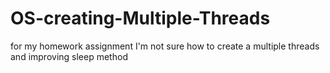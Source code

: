 # OS-creating-Multiple-Threads
for my homework assignment I'm not sure how to create a multiple threads and improving sleep method
